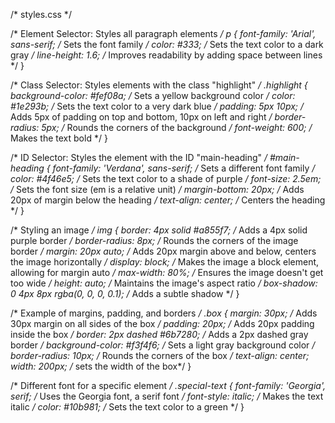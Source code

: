 
/* styles.css */

/* Element Selector:  Styles all paragraph elements */
p {
  font-family: 'Arial', sans-serif;  /* Sets the font family */
  color: #333;             /* Sets the text color to a dark gray */
  line-height: 1.6;         /* Improves readability by adding space between lines */
}

/* Class Selector: Styles elements with the class "highlight" */
.highlight {
  background-color: #fef08a;  /* Sets a yellow background color */
  color: #1e293b;          /* Sets the text color to a very dark blue */
  padding: 5px 10px;       /* Adds 5px of padding on top and bottom, 10px on left and right */
  border-radius: 5px;      /* Rounds the corners of the background */
  font-weight: 600;        /* Makes the text bold */
}

/* ID Selector: Styles the element with the ID "main-heading" */
#main-heading {
  font-family: 'Verdana', sans-serif; /* Sets a different font family */
  color: #4f46e5;          /* Sets the text color to a shade of purple */
  font-size: 2.5em;         /* Sets the font size (em is a relative unit) */
  margin-bottom: 20px;      /* Adds 20px of margin below the heading */
  text-align: center;      /* Centers the heading */
}

/* Styling an image */
img {
  border: 4px solid #a855f7;  /* Adds a 4px solid purple border */
  border-radius: 8px;      /* Rounds the corners of the image border */
  margin: 20px auto;       /* Adds 20px margin above and below, centers the image horizontally */
  display: block;          /* Makes the image a block element, allowing for margin auto */
  max-width: 80%;          /* Ensures the image doesn't get too wide */
  height: auto;           /* Maintains the image's aspect ratio */
  box-shadow: 0 4px 8px rgba(0, 0, 0, 0.1); /* Adds a subtle shadow */
}

/* Example of margins, padding, and borders */
.box {
  margin: 30px;           /* Adds 30px margin on all sides of the box */
  padding: 20px;           /* Adds 20px padding inside the box */
  border: 2px dashed #6b7280;  /* Adds a 2px dashed gray border */
  background-color: #f3f4f6;  /* Sets a light gray background color */
  border-radius: 10px;     /* Rounds the corners of the box */
  text-align: center;
  width: 200px;          /* sets the width of the box*/
}

/* Different font for a specific element */
.special-text {
  font-family: 'Georgia', serif;  /* Uses the Georgia font, a serif font */
  font-style: italic;       /* Makes the text italic */
  color: #10b981;          /* Sets the text color to a green */
}

